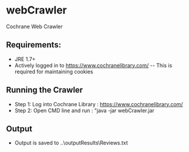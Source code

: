 # webCrawler
Cochrane Web Crawler

## Requirements:
 * JRE 1.7+
 * Actively logged in to https://www.cochranelibrary.com/ -- This is required for maintaining cookies


## Running the Crawler

 * Step 1:  Log into Cochrane Library : https://www.cochranelibrary.com/
 * Step 2: Open CMD line and run : "java -jar webCrawler.jar
 
## Output
 * Output is saved to ..\outputResults\Reviews.txt
